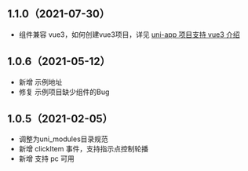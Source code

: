 ## 1.1.0（2021-07-30）
- 组件兼容 vue3，如何创建vue3项目，详见 [uni-app 项目支持 vue3 介绍](https://ask.dcloud.net.cn/article/37834)
## 1.0.6（2021-05-12）
- 新增 示例地址
- 修复 示例项目缺少组件的Bug
## 1.0.5（2021-02-05）
- 调整为uni_modules目录规范
- 新增 clickItem 事件，支持指示点控制轮播
- 新增 支持 pc 可用
